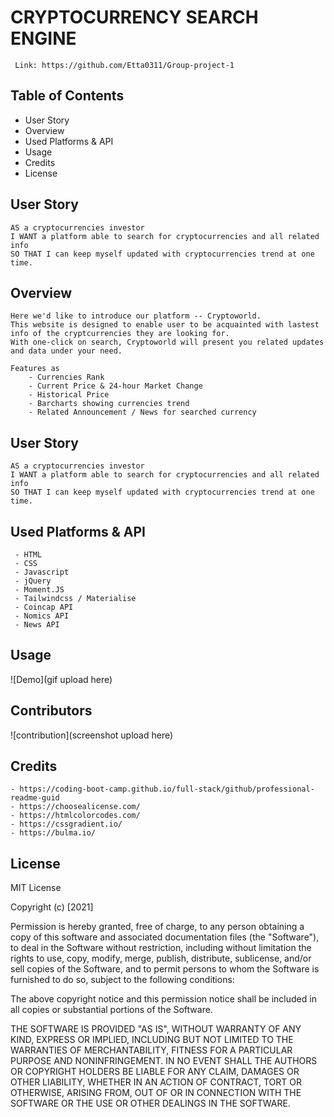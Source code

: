 # CRYPTOCURRENCY SEARCH ENGINE

     Link: https://github.com/Etta0311/Group-project-1

## Table of Contents
   - User Story
   - Overview
   - Used Platforms & API
   - Usage
   - Credits
   - License

## User Story

    AS a cryptocurrencies investor
    I WANT a platform able to search for cryptocurrencies and all related info
    SO THAT I can keep myself updated with cryptocurrencies trend at one time.

## Overview

    Here we'd like to introduce our platform -- Cryptoworld. 
    This website is designed to enable user to be acquainted with lastest info of the cryptcurrencies they are looking for.
    With one-click on search, Cryptoworld will present you related updates and data under your need.

    Features as 
        - Currencies Rank
        - Current Price & 24-hour Market Change
        - Historical Price
        - Barcharts showing currencies trend 
        - Related Announcement / News for searched currency

## User Story

    AS a cryptocurrencies investor
    I WANT a platform able to search for cryptocurrencies and all related info
    SO THAT I can keep myself updated with cryptocurrencies trend at one time.

## Used Platforms & API
     - HTML
     - CSS
     - Javascript
     - jQuery
     - Moment.JS
     - Tailwindcss / Materialise
     - Coincap API
     - Nomics API
     - News API


## Usage
![Demo](gif upload here)

## Contributors

![contribution](screenshot upload here)

## Credits
    - https://coding-boot-camp.github.io/full-stack/github/professional-readme-guid
    - https://choosealicense.com/
    - https://htmlcolorcodes.com/
    - https://cssgradient.io/
    - https://bulma.io/
    
## License
MIT License

Copyright (c) [2021]

Permission is hereby granted, free of charge, to any person obtaining a copy
of this software and associated documentation files (the "Software"), to deal
in the Software without restriction, including without limitation the rights
to use, copy, modify, merge, publish, distribute, sublicense, and/or sell
copies of the Software, and to permit persons to whom the Software is
furnished to do so, subject to the following conditions:

The above copyright notice and this permission notice shall be included in all
copies or substantial portions of the Software.

THE SOFTWARE IS PROVIDED "AS IS", WITHOUT WARRANTY OF ANY KIND, EXPRESS OR
IMPLIED, INCLUDING BUT NOT LIMITED TO THE WARRANTIES OF MERCHANTABILITY,
FITNESS FOR A PARTICULAR PURPOSE AND NONINFRINGEMENT. IN NO EVENT SHALL THE
AUTHORS OR COPYRIGHT HOLDERS BE LIABLE FOR ANY CLAIM, DAMAGES OR OTHER
LIABILITY, WHETHER IN AN ACTION OF CONTRACT, TORT OR OTHERWISE, ARISING FROM,
OUT OF OR IN CONNECTION WITH THE SOFTWARE OR THE USE OR OTHER DEALINGS IN THE
SOFTWARE.
